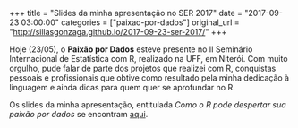 +++
title = "Slides da minha apresentação no SER 2017"
date = "2017-09-23 03:00:00"
categories = ["paixao-por-dados"]
original_url = "http://sillasgonzaga.github.io/2017-09-23-ser-2017/"
+++

<article class="blog-post">
<p>
Hoje (23/05), o <strong>Paixão por Dados</strong> esteve presente no II
Seminário Internacional de Estatística com R, realizado na UFF, em
Niterói. Com muito orgulho, pude falar de parte dos projetos que
realizei com R, conquistas pessoais e profissionais que obtive como
resultado pela minha dedicação à linguagem e ainda dicas para quem quer
se aprofundar no R.
</p>
<p>
Os slides da minha apresentação, entitulada <em>Como o R pode despertar
sua paixão por dados</em> se encontram
<a href="https://www.slideshare.net/sillastg/como-o-r-pode-despertar-sua-paixo-por-dados">aqui</a>.
</p>
</article>

